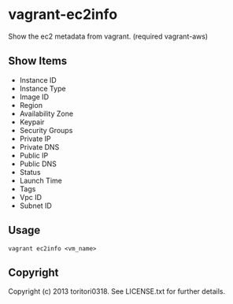 #  vagrant-ec2info

Show the ec2 metadata from vagrant. (required vagrant-aws)

## Show Items

- Instance ID
- Instance Type
- Image ID
- Region
- Availability Zone
- Keypair
- Security Groups
- Private IP
- Private DNS
- Public IP
- Public DNS
- Status
- Launch Time
- Tags
- Vpc ID
- Subnet ID

## Usage

    vagrant ec2info <vm_name>

## Copyright

Copyright (c) 2013 toritori0318. See LICENSE.txt for
further details.

